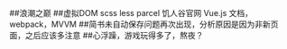 ##浪潮之巅
##虚拟DOM scss less parcel 饥人谷官网
Vue.js 文档，webpack，MVVM
##简书未自动保存问题再次出现，分析原因是因为非新页面，之后应该多注意
##心浮躁，游戏玩得多了，熬夜？
